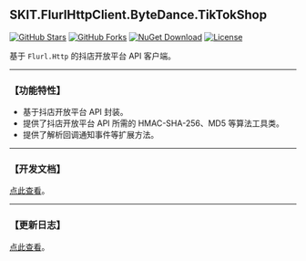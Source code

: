 ## SKIT.FlurlHttpClient.ByteDance.TikTokShop

[![GitHub Stars](https://img.shields.io/github/stars/fudiwei/DotNetCore.SKIT.FlurlHttpClient.ByteDance?logo=github&label=Stars)](https://github.com/fudiwei/DotNetCore.SKIT.FlurlHttpClient.ByteDance) [![GitHub Forks](https://img.shields.io/github/forks/fudiwei/DotNetCore.SKIT.FlurlHttpClient.ByteDance?logo=github&label=Forks)](https://github.com/fudiwei/DotNetCore.SKIT.FlurlHttpClient.ByteDance) [![NuGet Download](https://img.shields.io/nuget/dt/SKIT.FlurlHttpClient.ByteDance.TikTokShop.svg?sanitize=true&label=Downloads)](https://www.nuget.org/packages/SKIT.FlurlHttpClient.ByteDance.TikTokShop) [![License](https://img.shields.io/github/license/fudiwei/DotNetCore.SKIT.FlurlHttpClient.ByteDance?label=License)](https://mit-license.org/)

基于 `Flurl.Http` 的抖店开放平台 API 客户端。

---

### 【功能特性】

-   基于抖店开放平台 API 封装。
-   提供了抖店开放平台 API 所需的 HMAC-SHA-256、MD5 等算法工具类。
-   提供了解析回调通知事件等扩展方法。

---

### 【开发文档】

[点此查看](https://github.com/fudiwei/DotNetCore.SKIT.FlurlHttpClient.ByteDance)。

---

### 【更新日志】

[点此查看](https://github.com/fudiwei/DotNetCore.SKIT.FlurlHttpClient.ByteDance/blob/main/CHANGELOG.md)。
